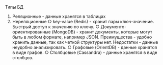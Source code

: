 Типы БД
1. Реляционные - данные хранятся в таблицах
2. Нереляционные
○ key-value (Redis) - хранит пары ключ-значение. Быстрый доступ к значению по ключу.
○ Документо-ориентированные (MongoDB) - хранит документы, которые могут быть в любом формате, например JSON. Преимущества - удобно хранить данные, так как четкой
структуры нет. Недостатки - данные неудобно анализировать.
○ Графовые (OrientDB) - данные хранятся в виде графов.
○ Столбцовые (Cassandra) - данные хранятся в виде столбцов.